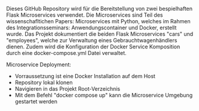 Dieses GitHub Repository wird für die Bereitstellung von zwei bespielhaften Flask Microservices verwendet.
Die Microservices sind Teil des wissenschafltichen Papers: Microservices mit Python, welches im Rahmen des Integrationsseminars: Anwendungscontainer und Docker, erstellt wurde.
Das Projekt dokumentiert die beiden Flask Microservices "cars" und "employees", welche zur Verwaltung eines Gebrauchtwagenhändlers dienen.
Zudem wird die Konfiguration der Docker Service Komposition durch eine docker-compose.yml Datei verwaltet.


Microservice Deployment:
- Vorraussetzung ist eine Docker Installation auf dem Host
- Repository lokal klonen
- Navigieren in das Projekt Root-Verzeichnis
- Mit dem Befehl "docker compose up" kann die Microservice Umgebung gestartet werden
